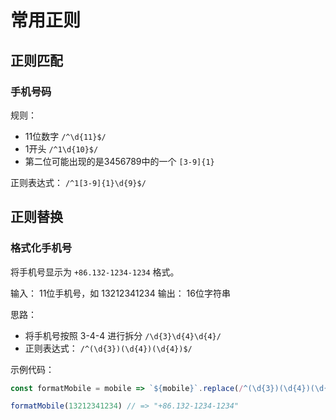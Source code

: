 # 常用正则

## 正则匹配

### 手机号码

规则：

* 11位数字 `/^\d{11}$/`
* 1开头 `/^1\d{10}$/`
* 第二位可能出现的是3456789中的一个 `[3-9]{1}`

正则表达式： `/^1[3-9]{1}\d{9}$/`

## 正则替换

### 格式化手机号

将手机号显示为 `+86.132-1234-1234` 格式。

输入： 11位手机号，如 13212341234 输出： 16位字符串

思路：

* 将手机号按照 3-4-4 进行拆分 `/\d{3}\d{4}\d{4}/`
* 正则表达式： `/^(\d{3})(\d{4})(\d{4})$/`

示例代码：

```javascript
const formatMobile = mobile => `${mobile}`.replace(/^(\d{3})(\d{4})(\d{4})$/, '+86.$1-$2-$3');

formatMobile(13212341234) // => "+86.132-1234-1234"
```

